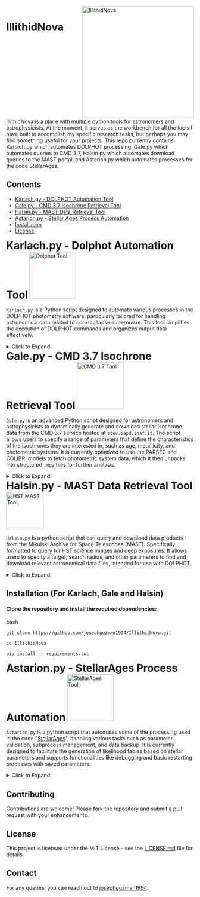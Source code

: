 <div style="display: flex; align-items: right;">
  <div style="flex-grow: 1;">
    <h1>IllithidNova</h1>
    <p></p>
  </div>
  <div>
    <img src="https://github.com/josephguzman1994/IllithidNova/assets/98617911/ece65425-b8b6-420c-9d90-41e9775f14fa" alt="IllithidNova" width="300">
  </div>
</div>
IllithidNova is a place with multiple python tools for astronomers and astrophysicists. At the moment, it serves as the workbench for all the tools I have built to accomplish my specific research tasks, but perhaps you may find something useful for your projects. This repo currently contains Karlach.py which automates DOLPHOT processing, Gale.py which automates queries to CMD 3.7, Halsin.py which automates download queries to the MAST portal, and Astarion.py which automates processes for the code StellarAges.

## Contents

- [Karlach.py - DOLPHOT Automation Tool](#karlachpy---dolphot-automation-tool)
- [Gale.py - CMD 3.7 Isochrone Retrieval Tool](#galepy---cmd-37-isochrone-retrieval-tool)
- [Halsin.py - MAST Data Retrieval Tool](#halsinpy---mast-data-retrieval-tool)
- [Astarion.py - Stellar Ages Process Automation](#astarionpy---stellarages-process-automation)
- [Installation](#installation-for-karlach-gale-and-halsin)
- [License](#license)

<div style="display: flex; align-items: center;">
  <div style="flex-grow: 1;">
    <h1 style="display: inline;">Karlach.py - Dolphot Automation Tool</h1>
    <img src="https://github.com/josephguzman1994/IllithidNova/assets/98617911/a70fd20a-a1b1-4c36-907c-43509ac5c729" alt="Dolphot Tool" style="width: 125px;">
  </div>
</div>
  
`Karlach.py` is a Python script designed to automate various processes in the DOLPHOT photometry software, particularly tailored for handling astronomical data related to core-collapse supernovae. This tool simplifies the execution of DOLPHOT commands and organizes output data effectively.

<details>
  <summary>Click to Expand!</summary>
  
  ## Features
  
  - **Automated DOLPHOT Processing**: Simplifies the execution of DOLPHOT photometry tasks.
  - **Parameter File Creation**: Automatically generates and updates parameter files based on user input.
  - **Custom Image Parameter Customization**: Allows users to interactively customize image parameters.
  - **Data Visualization**: Generates plots from DOLPHOT output and saves them in various formats.
  - **Data Organization**: Organizes header key information and filters data based on quality and distance.
  
  ## Usage
  
  Below are the command-line arguments available in `Karlach.py`:
  
  - `--make`: Runs "make clean" and "make" in the DOLPHOT Makefile directory to prepare the system for DOLPHOT processing.
  - `--param`: Creates a parameter file for DOLPHOT based on the current configuration.
  - `--customize-img`: Enables interactive customization of individual image parameters.
  - `--dolphot`: Executes all of terminal commands necessary for DOLPHOT processing (i.e. mask -> splitgroups -> calcsky -> dolphot)
  - `--interactive`: Enables interactive mode, prompting user confirmation before proceeding with each step.
  - `--dolphot_only`: Executes DOLPHOT processing assuming all preparatory steps have been completed.
  - `--calcsky_values`: Allows the user to provide custom values for the calcsky command.
  - `--headerkeys`: Generates header key information from .fits files without performing the entire DOLPHOT process.
  - `--phot`: Generates plots from the DOLPHOT photometry output.
  - `--save_data`: Saves quality and distance filtered data sets to file.
  - `--pdf`: Specifies the plot outputs to PDF file, rather than display.
  
  ## Configuration
  
  `Karlach.py` utilizes a `config.ini` file to manage various settings and parameters for the DOLPHOT photometry software. This configuration is specifically tailored for different imaging systems such as ACS_HRC, ACS_WFC, WFC3_UVIS, and others. Each section in the file corresponds to a specific instrument or module and contains parameters that control aspects of the photometry process, including aperture sizes, PSF settings, alignment, and noise handling. An example `config.ini` is provided for you in the repo.
  
  ### Structure of `config.ini`
  
  - **[DOLPHOT_CONFIG]**: Contains global settings for the DOLPHOT run, including file paths, object names, and reference files.
    - **system_name**: Define the photometric system used (e.g., ACS_WFC, WFC3_UVIS).
    - **obj_name**: Specify the name of the astronomical object being analyzed. The code will attempt to query SIMBAD for relevant coordinates.
    - **make_path**: Set the path to your DOLPHOT makefile directory.
    - **distance**: in units of parsecs to the object of interest. Necessary for processing dolphot output, making distance mask, absolute magnitude plots, etc.
    - **phot_file and ref_file**: Specify the names of the photometry and reference image files. These can be automatically filled in when executing `--phot` immediately after `--dolphot`.
   
    - Below 'DOLPHOT_CONFIG', please define a section with keys and values for your chosen photometric system to generate the appropriate dolphot parameter file.
  
  - **Chosen Photometric System Section, e.g.: [ACS_HRC]**: Parameters specific to the ACS/HRC system, controlling detailed aspects of the photometry process such as centroiding, sky measurement, PSF fitting, and image alignment. Define each parameter as specified in the DOLPHOT manual, or user preference.
  
  - **[ACS_WFC], [WFC3_UVIS], [WFC3_IR], [WFPC2], [ROMAN], [NIRCAM], [NIRISS], [MIRI]**: Similarly, these sections are expected to contain various detailed parameters, tailored for each specific instrument or module. You may store your preferred system settings here as only the photometric system that matches the 'System Name' chosen above will be utilized.
  
  - **[Fake_Stars]**: Controls settings for generating and handling fake stars in the images, useful for testing and calibration purposes. There is currently no separate command / built in capabilities to handle artificial star tests, however if desired, one could alter the code to utilize the ```-dolphot_only``` command, as initiating fakestars is similar to executing 'dolphot', while utilizing the parameters one would presumably define under this section.
  
  ### Generating Parameters for Each System
  
  Given the complexity and specific nature of the parameters under each system, it is recommended to refer to the DOLPHOT documentation to understand and generate the necessary parameters for each system. You can find detailed information and guidance on setting these parameters at the DOLPHOT website:
  
  [Generate DOLPHOT Parameters](http://americano.dolphinsim.com/dolphot/)
  
  This link provides access to manuals, module sources, and additional resources that can help in configuring `config.ini` for different systems and ensuring optimal settings for your photometry tasks.
  
  ## Dependencies
  - Python 3.6+
  - numpy
  - matplotlib
  - astropy
  - astroquery
  - scipy
  - stwcs
  
  Please find installation instructions towards the bottom of this README for more detail.
  
  ## Examples
  
  Here are some example commands to get you started:
  bash
  #### Run make clean, and make (prepare to use new photometric system with DOLPHOT)
  ```python Karlach.py --make```
  #### Execute DOLPHOT processing
  ```python Karlach.py --dolphot --interactive```
  #### Generate the dolphot parameter file by itself, assuming preprocessing (mask, splitgroups, calcsky) have been done separately.
  ```python Karlach.py --param```
  #### Save dolphot photometry data with quality and distance masks, and plot the freshly made data sets to .pdf
  ```python Karlach.py --save_data --phot --pdf```
  
  ## Notes
  - Executing ```--make``` assumes you have dolphot2.0 installed, as well as the necessary PSF and PAM files for your images. Verify that your 'Makefile' is in your /dolphot2.0/ directory.
  - In case you are unaware, executing some of the dolphot commands assumes you are in the dolphot2.0 directory. Therefore, you may want to edit your .bashrc file (or equivalent) to execute these commands elsewhere.
  - At the moment, calcsky defaults to suggested values for each HST instrument (e.g. ACS_HRC defaults to 15, 35, -128, 2.25, 2.00, WFPC2 defaults to 10, 25, -50, 2.25, 2.00, etc.), JWST instruments have not been inspected or explicitly set. If you know you might like to use custom values, or would like to inspect the values used before executing, additionally activate ```--calcsky_values``` when executing ```--dolphot``` in the command line.
  - Testing of Karlach.py ```--dolphot``` has thus far been completed with some ACS and WFC3 photometric systems. As a result, bugs may persist in other systems which will likely be worked out sooner, rather than later.
  - Currently ```--save_data``` assumes a default distance from the SN (or object of interest) of 50, 100, and 150 pc. Therefore ```--save_data``` generates 3 different sets of data simultaneously as the default. If you would like to use a different set of distances for the distance mask, please define in your config.ini file, 'proximity_threshold_pc = ' followed by your comma separated values of interest.
</details>

<div style="display: flex; align-items: center;">
  <div style="flex-grow: 1;">
    <h1 style="display: inline;">Gale.py - CMD 3.7 Isochrone Retrieval Tool</h1>
    <img src="https://github.com/josephguzman1994/IllithidNova/assets/98617911/6deed2a1-8f87-4058-8996-9fcb145bbd54" alt="CMD 3.7 Tool" style="width: 125px;">
  </div>
</div>

`Gale.py` is an advanced Python script designed for astronomers and astrophysicists to dynamically generate and download stellar isochrone data from the CMD 3.7 service hosted at `stev.oapd.inaf.it`. The script allows users to specify a range of parameters that define the characteristics of the isochrones they are interested in, such as age, metallicity, and photometric systems. It is currently optimized to use the PARSEC and COLIBRI models to fetch photometric system data, which it then unpacks into structured `.npy` files for further analysis.

<details>
  <summary>Click to Expand!</summary>

  ## Key Features
  - **Download Isochrone Data**: Downloads data directly from the CMD 3.7 interface.
    - **Dynamic Parameter Input**: Users can input specific parameters such as log age limits, metallicity [M/H] limits, and step sizes directly through the command line interface.
    - **Error Handling**: Provides robust error handling to manage and report issues like connection timeouts or data retrieval errors.
    - **Support for Multiple Photometric System Files**: Users can choose from predefined photometric systems, or add new ones to the `photometric_systems` dictionary, which maps system names to corresponding data file paths.
    - **Direct Data Download and Save**: Automatically downloads the corresponding `.dat` (relabeled to `.set`) file containing the isochrone data, and saves it locally, handling any necessary URL corrections and format validations.
  - **Data Unpacking**: Converts downloaded `.set` files into `.npy` files, separating data into individual isochrones separated by appropriate age, metallicity combinations.
  - **Flexible Directory Handling**: Users can specify the output directory for unpacked files or use the default working directory.
  - **Plotting Isochrones**: Provides functionality to plot isochrones by age or metallicity, and single isochrone diagrams.
  - **Maximum Isochrone Age Check**: Allows users to check the maximum isochrone age against table limits to ensure data integrity.

  ## Dependencies
  
  - Python 3.6+
  - httpx
  - asyncio
  - BeautifulSoup
  - numpy
  - matplotlib
  
  ## Configuration
  
  - Users are prompted to enter specific parameters such as photometric system and age limits. These inputs dictate the scope of the data to be downloaded and processed.
  - Users can modify the `photometric_systems` dictionary, or the `form_data` within the script to add or change to their desired settings and use cases.
  - Default values and error handling behaviors can be adjusted within the script.
  
  ## Usage
  To use `Gale.py`, you can utilize the following command-line arguments:
  
  - `--download_iso`: Trigger the download of isochrone data.
  - `--UnpackIsoSet`: Unpack the downloaded `.set` file into separate `.npy` files.
  - `--isodir`: Specify the directory where unpacked data should be stored. If not utilized, defaults to the current working directory.
  - `--plot_age_iso`: Reads in unpacked .npy files to plot isochrones for varying ages and a fixed metallicity.
  - `--plot_z_iso`: Reads in unpacked .npy files to  plot isochrones for varying metallicities and a fixed age.
  - `--plot_single_iso`: Reads in unpacked .npy file to plot a single isochrone for a given age and metallicity.
  - `--MaxIsoAge`: Check the maximum isochrone age against table limits.
  
  ### Examples
  1. **Downloading and Unpacking Data**
  bash ```python3 Gale.py --download_iso --UnpackIsoSet```
  
  &emsp; This command downloads the isochrone data based on user inputs and immediately unpacks it into the current directory. Utilizes environment variables to minimize user input  
  
  2. **Unpacking Existing Data and Choosing Output Directory**
  bash ```python3 Gale.py --UnpackIsoSet --isodir /path/to/directory```
  
  &emsp; This uses an existing `.set` file to unpack the data in a specified directory. If you ran ```--download_iso``` in the same terminal session, it will use the environment variables to automatically find the output files. Otherwise, you will be prompted manually define the necessary files with terminal input.
  
  ## Notes
  - Ensure that your internet connection is stable when downloading data from CMD 3.7
  - For downloading isochrones, the script currently does not handle gzip-compressed files. If you need to download large datasets, consider modifying the script (under `form_data`) to handle gzip compression.
</details>

<div style="display: flex; align-items: center;">
  <div style="flex-grow: 1;">
    <h1 style="display: inline;">Halsin.py - MAST Data Retrieval Tool</h1>
    <img src="https://github.com/josephguzman1994/IllithidNova/assets/98617911/3e589fb7-3253-41c1-90ad-8e527a3c0709" alt="HST MAST Tool" style="width: 100px;">
  </div>
</div>

`Halsin.py` Is a python script that can query and download data products from the Mikulski Archive for Space Telescopes (MAST). Specifically formatted to query for HST science images and deep exposures. It allows users to specify a target, search radius, and other parameters to find and download relevant astronomical data files, intended for use with DOLPHOT.

<details>
  <summary>Click to Expand!</summary>

  ## Key Features
  - **Query MAST for HST data surrounding specified astronomical targets.**
    - Filter results by instruments, exposure time, and product type.
    - Download selected data products automatically.
  
  ## Dependencies
  - Python 3.6+
  - astroquery
  - astropy
  - requests
  
  ## Usage
  To use `Halsin.py`, you can utilize the following command-line arguments:
  - `--hst_download`: Query MAST to download HST data products for specified targets. The script will download the selected files into a `downloads` directory within the same directory where the script is run.
  - `--check_targets`: Input a list of targets to query into MAST, it will return all the targets which have at least two unique filters, as well as some relevant dataset information for future use. 
  
  ## Examples
  1. **Downloading HST MAST Data**
  bash ```python3 Halsin.py --hst_download```
  This command will prompt the user to input a target name, then will proceed to automatically query MAST for relevant HST data products. You will be presented with all the datasets which meet the search criteria, then upon selection, the script will download the relevant data products for you automatically.
  2. **Query List of Objects for Datasets**
  bash ```python3 Halsin.py --check_targets```
  You will then be prompted to insert a comma-separated list of targets into the terminal. The script will then query mast with the same assumptions as `--hst_download`, but only note the datasets which have at least two unique filters to a separate text file.
  
  ## Notes
  - Ensure that your internet connection is stable when downloading data from MAST
  - For downloading HST MAST data, there are several key assumptions which are currently hard-coded into the class `HST_MAST_Query`. The search filters are: datasets within 1 arcminute of the target, an exposure time greater than or equal to 1000 seconds (necessary for Stellar Ages), return Science images only, and only keep ACS, WFC3, WFPC1 and WFPC2 instruments. Then after selecting the datasets to download, it is currently hardcoded to only download calibrated data products, i.e. drz, drc, flc or flt image files (necessary for DOLPHOT).

</details>

## Installation (For Karlach, Gale and Halsin)

#### Clone the repository and install the required dependencies:

bash

```git clone https://github.com/josephguzman1994/IllithidNova.git```

```cd IllithidNova```

```pip install -r requirements.txt```

<div style="display: flex; align-items: center;">
  <div style="flex-grow: 1;">
    <h1 style="display: inline;">Astarion.py - StellarAges Process Automation</h1>
    <img src="https://github.com/josephguzman1994/IllithidNova/assets/98617911/b32038f6-3533-4294-a9e5-01feb7e63a02" alt="StellarAges Tool" style="width: 125px;">
  </div>
</div>

`Astarion.py` is a python script that automates some of the processing used in the code "[StellarAges](https://github.com/curiousmiah/StellarAges)", handling various tasks such as parameter validation, subprocess management, and data backup. It is currently designed to facilitate the generation of likelihood tables based on stellar parameters and supports functionalities like debugging and basic restarting processes with saved parameters.

<details>
  <summary>Click to Expand!</summary>

  ## Features
  
  - **Parameter Validation**: Ensures all input parameters (`genlikeliages`, `genlikelizs`, `genlikeliavtildes`) are of the correct type.
  - **Subprocess Management**: Automaically runs external commands in new terminal windows, allowing for parallel processing.
  - **Data Backup**: Automatically backs up initial parameter configurations before processing.
  - **Debug Mode**: Provides detailed information outputs without executing the main processing steps for user verification.
  - **Restart Capability**: Provides the user with the necessary information to restart the process using parameters from a backup file, helping to resume processing with the last known good configuration.
  
  ## Dependencies
  
  - Python 3.x
  - Standard Python libraries: `os`, `itertools`, `subprocess`, `shutil`, `argparse`, `sys`, `time`
  
  Ensure Python 3.x is installed on your system. This script does not require external Python packages outside of the Python Standard Library.
  
  ## Installation
  
  No installation is necessary. Simply download the script to your local machine.
  
  ## Usage
  
  Run the script from the command line by navigating to the directory containing the script and executing:
  bash
  `python Astarion.py --option`
  
  ### Options

  - `--tz_params`: Generates the Params.dat file for generating likelihood tables in TZ mode
  - `--tza_params`: Generates the Params.dat file for generating likelihood tables in TZA mode
  - `--MakeTables`: Generates likelihood tables based on the provided parameters in `Params.dat`. Opens up a desired number of terminals to parallelize this process efficiently.
  - `--debug`: Runs the script in debug mode, printing detailed processing steps without executing them.
  - `--restart`: Scans output files and suggests parameters to resume processing based on the initial backup.
  
  ### Examples
  To simulataneously make Parameter file, and generate tables with current parameters:
  `python Astarion.py --tz_params --MakeTables`
  
  To process tables with current parameters:
  `python Astarion.py --MakeTables`
  
  To run in debug mode (mimics ```--MakeTables``` behavior, but does not execute command):
  `python Astarion.py --MakeTables --debug`
  
  To retrieve necessary information to restart MakeTables:
  `python Astarion.py --restart`
  
  ## Notes
  - **File Not Found**: The script expects a `Params.dat` file in the working directory or specified path. Ensure this file exists before running. Follow the expected naming conventions for parameters found in StellarAges"
  - **Resource Limitations**: Generating these likelihood tables and running many subprocesses will consume significant system resources. Please monitor system performance and adjust the `max_terminals` setting if necessary.
  - **Generating Params.dat Assumptions**: There are currently hardcoded default parameters specific to only my system. To set your own defaults, please edit `def __init__` within the `Param_generator` class. 

</details>


## Contributing

Contributions are welcome! Please fork the repository and submit a pull request with your enhancements.

## License

This project is licensed under the MIT License - see the [LICENSE.md](LICENSE.md) file for details.

## Contact

For any queries, you can reach out to [josephguzman1994](mailto:josephguzman1994@gmail.com).
